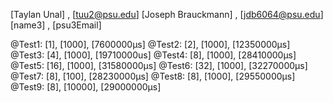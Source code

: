 [Taylan Unal] , [tuu2@psu.edu]
[Joseph Brauckmann] , [jdb6064@psu.edu]
[name3] , [psu3Email]




@Test1: [1], [1000], [7600000μs]
@Test2: [2], [1000], [12350000μs]
@Test3: [4], [1000], [19710000us]
@Test4: [8], [1000], [28410000μs]
@Test5: [16], [1000], [31580000μs]
@Test6: [32], [1000], [32270000μs]
@Test7: [8], [100], [28230000μs]
@Test8: [8], [1000], [29550000μs]
@Test9: [8], [10000], [29000000μs]

